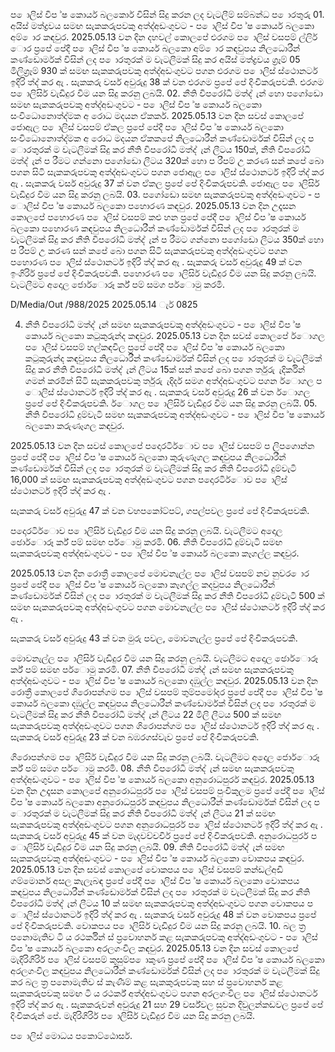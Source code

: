 ප ොලිස් විප ්ෂ කොර්ය බලකොර් විසින් සිදු කරන ලද වැටලීම් සම්බන්ධ ප ොරතුරු 01. අයිස් මත්ද්‍රවය සමඟ සැකකරුපවකු අත්ද්‍අඩංගුවට - ප ොලිස් විප ්ෂ කොර්ය බලකො අම් ොර කඳවුර. 2025.05.13 වන දින දහවල් කොලපේ එරගම ප ොලිස් වසපම් ල්ලිර් ොර ප්‍රපේ පේදී ප ොලිස් විප ්ෂ කොර්ය බලකො අම් ොර කඳවුපය නිලධොරීන් කණ්ඩොර්මක් විසින් ලද ප ොරතුරක් ම වැටලීමක් සිදු කර අයිස් මත්ද්‍රවය ග්‍රෑම් 05 මිලිග්‍රෑම් 930 ක් සමඟ සැකකරුපවකු අත්ද්‍අඩංගුවට පගන එරගම ප ොලිස් ස්ථොනර්ට ඉදිරි ත්ද්‍ කර ඇ . සැකකරු වර්ස අවුරුදු 38 ක් වන එරගම ප්‍රපේ පේ දිංචිකරුපවකි. එරගම ප ොලිසිර් වැඩිදුර විම යන සිදු කරනු ලබයි. 02. නීති විපරෝධී මත්ද්‍ ැන් හො පගෝඩො සමඟ සැකකරුපවකු අත්ද්‍අඩංගුවට - ප ොලිස් විප ්ෂ කොර්ය බලකො සංවිධොනොත්ද්‍මක අ රොධ මදයන ඒකකර්. 2025.05.13 වන දින සවස් කොලපේ ජොඇල ප ොලිස් වසපම් ඒකල ප්‍රපේ පේදී ප ොලිස් විප ්ෂ කොර්ය බලකො සංවිධොනොත්ද්‍මක අ රොධ මදයන ඒකකපේ නිලධොරීන් කණ්ඩොර්මක් විසින් ලද ප ොරතුරක් ම වැටලීමක් සිදු කර නීති විපරෝධී මත්ද්‍ ැන් ලීටය 150ක්, නීති විපරෝධී මත්ද්‍ ැන් ප රීමට ගන්නො පගෝඩො ලීටය 320ක් හො ප රීපම් උ කරණ සන් කපේ බො පගන සිටි සැකකරුපවකු අත්ද්‍අඩංගුවට පගන ජොඇල ප ොලිස් ස්ථොනර්ට ඉදිරි ත්ද්‍ කර ඇ . සැකකරු වර්ස අවුරුදු 37 ක් වන ඒකල ප්‍රපේ පේ දිංචිකරුපවකි. ජොඇල ප ොලිසිර් වැඩිදුර විම යන සිදු කරනු ලබයි. 03. පගෝඩො සමඟ සැකකරුපවකු අත්ද්‍අඩංගුවට - ප ොලිස් විප ්ෂ කොර්ය බලකො පහොරණ කඳවුර. 2025.05.13 වන දින උදෑසන කොලපේ පහොරණ ප ොලිස් වසපම් කළු හන ප්‍රපේ පේදී ප ොලිස් විප ්ෂ කොර්ය බලකො පහොරණ කඳවුපය නිලධොරීන් කණ්ඩොර්මක් විසින් ලද ප ොරතුරක් ම වැටලීමක් සිදු කර නීති විපරෝධී මත්ද්‍ ැන් ප රීමට ගන්නො පගෝඩො ලීටය 350ක් හො ප රීපම් උ කරණ සන් කපේ බො පගන සිටි සැකකරුපවකු අත්ද්‍අඩංගුවට පගන පහොරණ ප ොලිස් ස්ථොනර්ට ඉදිරි ත්ද්‍ කර ඇ . සැකකරු වර්ස අවුරුදු 49 ක් වන ඉංගිරිර් ප්‍රපේ පේ දිංචිකරුපවකි. පහොරණ ප ොලිසිර් වැඩිදුර විම යන සිදු කරනු ලබයි. වැටලීමට අදොල ජොර්ොරූ ර්ක් පම් සමග පර්ොමු කරමි.

D/Media/Out /988/2025 2025.05.14 ැර් 0825

04. නීති විපරෝධී මත්ද්‍ ැන් සමඟ සැකකරුපවකු අත්ද්‍අඩංගුවට - ප ොලිස් විප ්ෂ කොර්ය බලකො කටුකුරුන්ද කඳවුර. 2025.05.13 වන දින සවස් කොලපේ ර්ොගල ප ොලිස් වසපම් හල්කඳවිල ප්‍රපේ පේදී ප ොලිස් විප ්ෂ කොර්ය බලකො කටුකුරුන්ද කඳවුපය නිලධොරීන් කණ්ඩොර්මක් විසින් ලද ප ොරතුරක් ම වැටලීමක් සිදු කර නීති විපරෝධී මත්ද්‍ ැන් ලීටය 15ක් සන් කපේ බො පගන ර්තුරු ැදිර්කින් ගමන් කරමින් සිටි සැකකරුපවකු ර්තුරු ැදිර්ද සමග අත්ද්‍අඩංගුවට පගන ර්ොගල ප ොලිස් ස්ථොනර්ට ඉදිරි ත්ද්‍ කර ඇ . සැකකරු වර්ස අවුරුදු 26 ක් වන ර්ොගල ප්‍රපේ පේ දිංචිකරුපවකි. ර්ොගල ප ොලිසිර් වැඩිදුර විම යන සිදු කරනු ලබයි. 05. නීති විපරෝධි දුම්වැටි සමඟ සැකකරුපවකු අත්ද්‍අඩංගුවට - ප ොලිස් විප ්ෂ කොර්ය බලකො කරුණෑගල කඳවුර.

2025.05.13 වන දින සවස් කොලපේ පදොරටිර්ොව ප ොලිස් වසපම් ප ලිපගොන්න ප්‍රපේ පේදී ප ොලිස් විප ්ෂ කොර්ය බලකො කුරුණෑගල කඳවුපය නිලධොරීන් කණ්ඩොර්මක් විසින් ලද ප ොරතුරක් ම වැටලීමක් සිදු කර නීති විපරෝධී දුම්වැටි 16,000 ක් සමඟ සැකකරුපවකු අත්ද්‍අඩංගුවට පගන පදොරටිර්ොව ප ොලිස් ස්ථොනර්ට ඉදිරි ත්ද්‍ කර ඇ .

සැකකරු වර්ස අවුරුදු 47 ක් වන වහපකෝට්පට්, ගපල්පවල ප්‍රපේ පේ දිංචිකරුපවකි.

පදොරටිර්ොව ප ොලිසිර් වැඩිදුර විම යන සිදු කරනු ලබයි. වැටලීමට අදොල ඡොර්ොරූ ර්ක් පම් සමඟ පර්ොමු කරමි. 06. නීති විපරෝධි දුම්වැටි සමඟ සැකකරුපවකු අත්ද්‍අඩංගුවට - ප ොලිස් විප ්ෂ කොර්ය බලකො කෑගල්ල කඳවුර.

2025.05.13 වන දින රොත්‍රී කොලපේ මොවනැල්ල ප ොලිස් වසපම් නව නුවර ොර ප්‍රපේ පේදී ප ොලිස් විප ්ෂ කොර්ය බලකො කෑගල්ල කදවුපය නිලධොරීන් කණ්ඩොර්මක් විසින් ලද ප ොරතුරක් ම වැටලීමක් සිදු කර නීති විපරෝධී දුම්වැටි 500 ක් සමඟ සැකකරුපවකු අත්ද්‍අඩංගුවට පගන මොවනැල්ල ප ොලිස් ස්ථොනර්ට ඉදිරි ත්ද්‍ කර ඇ .

සැකකරු වර්ස අවුරුදු 43 ක් වන මුරු පවල, මොවනැල්ල ප්‍රපේ පේ දිංචිකරුපවකි.

මොවනැල්ල ප ොලිසිර් වැඩිදුර විම යන සිදු කරනු ලබයි. වැටලීමට අදොල ඡොර්ොරූ ර්ක් පම් සමඟ පර්ොමු කරමි. 07. නීති විපරෝධී මත්ද්‍ ැන් සමඟ සැකකරුපවකු අත්ද්‍අඩංගුවට - ප ොලිස් විප ්ෂ කොර්ය බලකො දඹුල්ල කඳවුර. 2025.05.13 වන දින රොත්‍රී කොලපේ ගිරොපන්ගම ප ොලිස් වසපම් තුම්පමෝදර ප්‍රපේ පේදී ප ොලිස් විප ්ෂ කොර්ය බලකො දඹුල්ල කඳවුපය නිලධොරීන් කණ්ඩොර්මක් විසින් ලද ප ොරතුරක් ම වැටලීමක් සිදු කර නීති විපරෝධී මත්ද්‍ ැන් ලීටය 22 මිලි ලීටය 500 ක් සමඟ සැකකරුපවකු අත්ද්‍අඩංගුවට පගන ගිරොපන්ගම ප ොලිස් ස්ථොනර්ට ඉදිරි ත්ද්‍ කර ඇ . සැකකරු වර්ස අවුරුදු 23 ක් වන බඹරගස්වැව ප්‍රපේ පේ දිංචිකරුපවකි.

ගිරොපන්ගම ප ොලිසිර් වැඩිදුර විම යන සිදු කරනු ලබයි. වැටලීමට අදොල ජොර්ොරූ ර්ක් පම් සමග පර්ොමු කරමි. 08. නීති විපරෝධී මත්ද්‍ ැන් සමඟ සැකකරුපවකු අත්ද්‍අඩංගුවට - ප ොලිස් විප ්ෂ කොර්ය බලකො අනුරොධපුරර් කඳවුර. 2025.05.13 වන දින උදෑසන කොලපේ අනුරොධපුරර් ප ොලිස් වසපම් පුංචිකුලම ප්‍රපේ පේදී ප ොලිස් විප ්ෂ කොර්ය බලකො අනුරොධපුරර් කඳවුපය නිලධොරීන් කණ්ඩොර්මක් විසින් ලද ප ොරතුරක් ම වැටලීමක් සිදු කර නීති විපරෝධී මත්ද්‍ ැන් ලීටය 21 ක් සමඟ සැකකරුපවකු අත්ද්‍අඩංගුවට පගන අනුරොධපුරර් ප ොලිස් ස්ථොනර්ට ඉදිරි ත්ද්‍ කර ඇ . සැකකරු වර්ස අවුරුදු 45 ක් වන මැදවච්චචිර් ප්‍රපේ පේ දිංචිකරුපවකි. අනුරොධපුරර් ප ොලිසිර් වැඩිදුර විම යන සිදු කරනු ලබයි. 09. නීති විපරෝධී මත්ද්‍ ැන් සමඟ සැකකරුපවකු අත්ද්‍අඩංගුවට - ප ොලිස් විප ්ෂ කොර්ය බලකො වොකපය කඳවුර. 2025.05.13 වන දින සවස් කොලපේ වොකපය ප ොලිස් වසපම් කන්ඩල්අඩි ගම්මොනර් අසල කැලෑබඳ ප්‍රපේ පේදී ප ොලිස් විප ්ෂ කොර්ය බලකො වොකපය කඳවුපය නිලධොරීන් කණ්ඩොර්මක් විසින් ලද ප ොරතුරක් ම වැටලීමක් සිදු කර නීති විපරෝධී මත්ද්‍ ැන් ලීටය 10 ක් සමඟ සැකකරුපවකු අත්ද්‍අඩංගුවට පගන වොකපය ප ොලිස් ස්ථොනර්ට ඉදිරි ත්ද්‍ කර ඇ . සැකකරු වර්ස අවුරුදු 48 ක් වන වොකපය ප්‍රපේ පේ දිංචිකරුපවකි. වොකපය ප ොලිසිර් වැඩිදුර විම යන සිදු කරනු ලබයි. 10. බල ත්‍ර පනොමැතිව ටි ය රථර්කින් ස් ප්‍රවොහනර් කළ සැකකරුපවකු අත්ද්‍අඩංගුවට - ප ොලිස් විප ්ෂ කොර්ය බලකො අරලගංවිල කඳවුර. 2025.05.13 වන දින සවස් කොලපේ මැදිරිගිරිර් ප ොලිස් වසපම් කුසුම්ප ොකුණ ප්‍රපේ පේදී ප ොලිස් විප ්ෂ කොර්ය බලකො අරලගංවිල කඳවුපය නිලධොරීන් කණ්ඩොර්මක් විසින් ලද ප ොරතුරක් ම වැටලීමක් සිදු කර බල ත්‍ර පනොමැතිව ස් කැණීම් කළ සැකකුරුපවකු සහ ස් ප්‍රවොහනර් කළ සැකකරුපවකු සමඟ ටි ය රථර්ක් අත්ද්‍අඩංගුවට පගන අරලගංවිල ප ොලිස් ස්ථොනර්ට ඉදිරි ත්ද්‍ කර ඇ . සැකකරුවන් අවුරුදු 21 සහ 29 වර්ස්වල සුවන දිවුලන්කඩවල ප්‍රපේ පේ දිංචිකරුන් පේ. මැදිරිගිරිර් ප ොලිසිර් වැඩිදුර විම යන සිදු කරනු ලබයි.

ප ොලිස් මොධය පකොට්ඨොසර්.